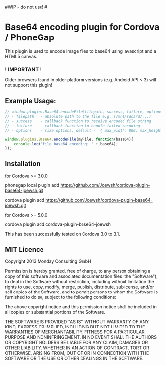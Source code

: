 #WIP - do not use! #


Base64 encoding plugin for Cordova / PhoneGap
======================================================

This plugin is used to encode image files to base64 using javascript and a HTML5 canvas.

### ! IMPORTANT ! ###
Older browsers found in older platform versions (e.g. Android API < 3) will not support this plugin!

## Example Usage: 

```js
// window.plugins.Base64.encodeFile(filepath, success, failure, options);
// - filepath 	- absolute path to the file e.g. (/mnt/sdcard/...)
// - success 	- callback function to receive encoded file string
// - failure    - callback function to handle failed encoding
// - options    - size options, default -  { max_width: 800, max_height: 600 }

window.plugins.Base64.encodeFile(myFile, function(base64){
	console.log('file base64 encoding: ' + base64);
});
```

## Installation 

for Cordova >= 3.0.0

phonegap local plugin add https://github.com/Joewsh/cordova-plugin-base64-joewsh.git

cordova plugin add https://github.com/Joewsh/cordova-plugin-base64-joewsh.git

for Cordova >= 5.0.0

cordova plugin add cordova-plugin-base64-joewsh

This has been successfully tested on Cordova 3.0 to 3.1.

## MIT Licence

Copyright 2013 Monday Consulting GmbH

Permission is hereby granted, free of charge, to any person obtaining
a copy of this software and associated documentation files (the
"Software"), to deal in the Software without restriction, including
without limitation the rights to use, copy, modify, merge, publish,
distribute, sublicense, and/or sell copies of the Software, and to
permit persons to whom the Software is furnished to do so, subject to
the following conditions:

The above copyright notice and this permission notice shall be
included in all copies or substantial portions of the Software.

THE SOFTWARE IS PROVIDED "AS IS", WITHOUT WARRANTY OF ANY KIND,
EXPRESS OR IMPLIED, INCLUDING BUT NOT LIMITED TO THE WARRANTIES OF
MERCHANTABILITY, FITNESS FOR A PARTICULAR PURPOSE AND
NONINFRINGEMENT. IN NO EVENT SHALL THE AUTHORS OR COPYRIGHT HOLDERS BE
LIABLE FOR ANY CLAIM, DAMAGES OR OTHER LIABILITY, WHETHER IN AN ACTION
OF CONTRACT, TORT OR OTHERWISE, ARISING FROM, OUT OF OR IN CONNECTION
WITH THE SOFTWARE OR THE USE OR OTHER DEALINGS IN THE SOFTWARE.
